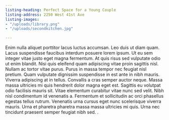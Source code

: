 ```yaml
---
listing-heading: Perfect Space for a Young Couple
listing-address: 2250 West 41st Ave
listing-images:
- "/uploads/library.png"
- "/uploads/secondkitchen.jpg"

---
```

Enim nulla aliquet porttitor lacus luctus accumsan. Leo duis ut diam quam. Lacus suspendisse faucibus interdum posuere lorem ipsum. Ut eu sem integer vitae justo eget magna fermentum. At quis risus sed vulputate odio ut enim blandit. Nisi quis eleifend quam adipiscing vitae proin sagittis nisl. Nullam ac tortor vitae purus. Purus in massa tempor nec feugiat nisl pretium. Quam vulputate dignissim suspendisse in est ante in nibh mauris. Viverra adipiscing at in tellus. Convallis a cras semper auctor neque. Massa massa ultricies mi quis hendrerit dolor magna eget est. Sagittis eu volutpat odio facilisis mauris sit. Vitae elementum curabitur vitae nunc sed velit. Nibh nisl condimentum id venenatis a. Fermentum et sollicitudin ac orci phasellus egestas tellus rutrum. Venenatis urna cursus eget nunc scelerisque viverra mauris. Urna et pharetra pharetra massa massa ultricies mi quis. Urna nec tincidunt praesent semper feugiat nibh sed.  .